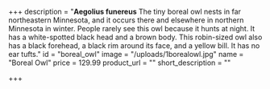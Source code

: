+++
description = "**Aegolius funereus** The tiny boreal owl nests in far northeastern Minnesota, and it occurs there and elsewhere in northern Minnesota in winter. People rarely see this owl because it hunts at night. It has a white-spotted black head and a brown body. This robin-sized owl also has a black forehead, a black rim around its face, and a yellow bill. It has no ear tufts."
id = "boreal_owl"
image = "/uploads/1borealowl.jpg"
name = "Boreal Owl"
price = 129.99
product_url = ""
short_description = ""

+++
